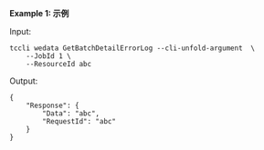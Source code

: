 **Example 1: 示例**



Input: 

```
tccli wedata GetBatchDetailErrorLog --cli-unfold-argument  \
    --JobId 1 \
    --ResourceId abc
```

Output: 
```
{
    "Response": {
        "Data": "abc",
        "RequestId": "abc"
    }
}
```


